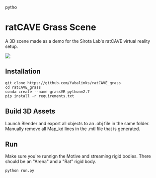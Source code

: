 pytho
# ratCAVE Grass Scene

A 3D scene made as a demo for the Sirota Lab's ratCAVE virtual reality setup.

![](grass_scene.JPG)

## Installation

```
git clone https://github.com/fabalinks/ratCAVE_grass
cd ratCAVE_grass
conda create --name grassVR python=2.7
pip install -r requirements.txt
```

## Build 3D Assets

Launch Blender and export all objects to an .obj file in the same folder.
Manually remove all Map_kd lines in the .mtl file that is generated.

## Run

Make sure you're runnign the Motive and streaming rigid bodies.  There should be an "Arena" and a "Rat" rigid body.

```
python run.py
```



